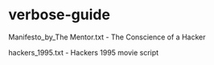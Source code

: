 # verbose-guide
Manifesto_by_The Mentor.txt - The Conscience of a Hacker

hackers_1995.txt - Hackers 1995 movie script
